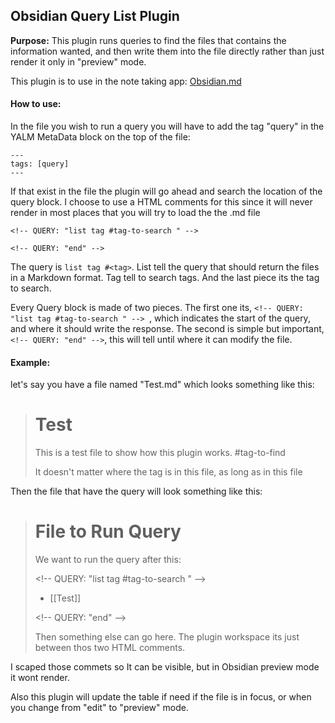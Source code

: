 ## Obsidian Query List Plugin

**Purpose:** This plugin runs queries to find the files that contains the information wanted, and then write them into the file directly rather than just render it only in "preview" mode.

This plugin is to use in the note taking app: [Obsidian.md](https://obsidian.md)

#### How to use:

In the file you wish to run a query you will have to add the tag "query" in the YALM MetaData block on the top of the file:

```
---
tags: [query]
---
```

If that exist in the file the plugin will go ahead and search the location of the query block. I choose to use a HTML comments for this since it will never render in most places that you will try to load the the .md file

```
<!-- QUERY: "list tag #tag-to-search " --> 

<!-- QUERY: "end" -->
```

The query is `list tag #<tag>`. List tell the query that should return the files in a  Markdown format. Tag tell to search tags. And the last piece its the tag to search.

Every Query block is made of two pieces. The first one its, `<!-- QUERY: "list tag #tag-to-search " --> `, which indicates the start of the query, and where it should write the response. The second is simple but important, `<!-- QUERY: "end" -->`, this will tell until where it can modify the file.

#### Example:

let's say you have a file named "Test.md" which looks something like this:

># Test
>This is a test file to show how this plugin works.
>#tag-to-find
>
>It doesn't matter where the tag is in this file, as long as in this file

Then the file that have the query will look something like this:

> # File to Run Query
>
> We want to run the query after this:
>
> \<!-- QUERY: "list tag #tag-to-search " --> 
>
> * [[Test]]
>
> \<!-- QUERY: "end" -->
>
> Then something else can go here. The plugin workspace its just between thos two HTML comments.

I scaped those commets so It can be visible, but in Obsidian preview mode it wont render.

Also this plugin will update the table if need if the file is in focus, or when you change from "edit" to "preview" mode.